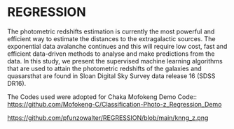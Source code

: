 # REGRESSION
The photometric redshifts estimation is currently the most powerful and efficient way to estimate the distances to the extragalactic sources. The exponential data avalanche continues and this will require low cost, fast and efficient data-driven methods to analyse and make predictions from the data. In this study, we present the supervised machine learning algorithms that are used to attain the photometric redshifts of the galaxies and quasarsthat are found in Sloan Digital Sky Survey data release 16 (SDSS DR16).

The Codes used were adopted for Chaka Mofokeng Demo Code:: https://github.com/Mofokeng-C/Classification-Photo-z_Regression_Demo

https://github.com/pfunzowalter/REGRESSION/blob/main/knng_z.png
